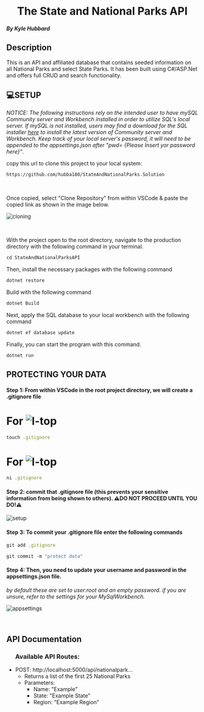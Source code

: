 <h1 align="center"><strong>The State and National Parks API</strong></h1>

##### By _**Kyle Hubbard**_  


## **Description**
This is an API and affiliated database that contains seeded information on all National Parks and select State Parks. It has been built using C#/ASP.Net and offers full CRUD and search functionality.

## **💻SETUP**

_NOTICE: The following instructions rely on the intended user to have mySQL Community server and Workbench installed in order to utilize SQL's local server. If mySQL is not installed, users may find a download for the SQL installer [here](https://dev.mysql.com/downloads/file/?id=484914) to install the latest version of Community server and Workbench. Keep track of your local server's password, it will need to be appended to the appsettings.json after "pwd= {Please Insert yor password here}"_. 

copy this url to clone this project to your local system:
```html
https://github.com/hubba180/StateAndNationalParks.Solution
```

<br>

Once copied, select "Clone Repository" from within VSCode & paste the copied link as shown in the image below.

![cloning](https://coding-assets.s3-us-west-2.amazonaws.com/img/clone-github2.gif "Cloning from Github within VSCode")

<br>

With the project open to the root directory, navigate to the production directory with the following command in your terminal.
```js 
cd StateAndNationalParksAPI
```

Then, install the necessary packages with the following command
```js 
dotnet restore 
```
Build with the following command
```js 
dotnet Build
```

Next, apply the SQL database to your local workbench with the following command
```js 
dotnet ef database update
```

Finally, you can start the program with this command.
```js 
dotnet run 
```

<!-- ![cloning](https://coding-assets.s3-us-west-2.amazonaws.com/img/dotnet-readme.gif "How to clone repo")

[w-top]:https://github.com/ryanoasis/nerd-fonts/wiki/screenshots/v1.0.x/windows-pass-sm.png "↓ Windows Compatibility Status ↓"
[l-top]:https://github.com/ryanoasis/nerd-fonts/wiki/screenshots/v1.0.x/linux-pass-sm.png "↓ Linux Compatibility Status ↓"
[m-top]:https://github.com/ryanoasis/nerd-fonts/wiki/screenshots/v1.0.x/mac-pass-sm.png "↓ macOS (OSX) Compatibility Status ↓" -->
## **PROTECTING YOUR DATA**

#### **Step 1: From within VSCode in the root project directory, we will create a .gitignore file**

# For ![l-top](https://github.com/ryanoasis/nerd-fonts/wiki/screenshots/v1.0.x/mac-pass-sm.png)
```js 
touch .gitignore 
```

# For ![l-top](https://github.com/ryanoasis/nerd-fonts/wiki/screenshots/v1.0.x/windows-pass-sm.png)

```js 
ni .gitignore 
```

#### Step 2: commit that .gitignore file (this prevents your sensitive information from being shown to others). **⚠️DO NOT PROCEED UNTIL YOU DO!⚠️**

![setup](https://coding-assets.s3-us-west-2.amazonaws.com/img/entity-readme-image.png "Set up instructions")

#### Step 3: **To commit your .gitignore file enter the following commands**

```js
git add .gitignore
```
```js
git commit -m "protect data"
```

#### Step 4: **Then, you need to update your username and password in the appsettings.json file.**

_by default these are set to user:root and an empty password. if you are unsure, refer to the settings for your MySqlWorkbench._

![appsettings](https://coding-assets.s3-us-west-2.amazonaws.com/img/app-settings.png)

<br>

## **API Documentation**

### &nbsp;&nbsp;&nbsp;&nbsp;&nbsp;&nbsp;Available API Routes:

  * POST: http://<span></span>localhost:5000/api/nationalpark...
      * Returns a list of the first 25 National Parks
      * Parameters:
          - Name: "Example"
          - State: "Example State"
          - Region: "Example Region"

